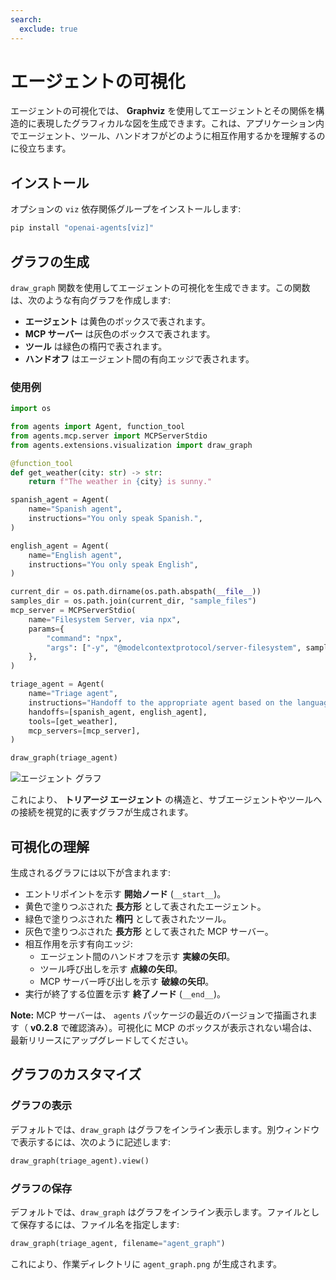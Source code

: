 ```yaml
---
search:
  exclude: true
---
```

# エージェントの可視化

エージェントの可視化では、 **Graphviz** を使用してエージェントとその関係を構造的に表現したグラフィカルな図を生成できます。これは、アプリケーション内でエージェント、ツール、ハンドオフがどのように相互作用するかを理解するのに役立ちます。

## インストール

オプションの `viz` 依存関係グループをインストールします:

```bash
pip install "openai-agents[viz]"
```

## グラフの生成

`draw_graph` 関数を使用してエージェントの可視化を生成できます。この関数は、次のような有向グラフを作成します:

- **エージェント** は黄色のボックスで表されます。
- **MCP サーバー** は灰色のボックスで表されます。
- **ツール** は緑色の楕円で表されます。
- **ハンドオフ** はエージェント間の有向エッジで表されます。

### 使用例

```python
import os

from agents import Agent, function_tool
from agents.mcp.server import MCPServerStdio
from agents.extensions.visualization import draw_graph

@function_tool
def get_weather(city: str) -> str:
    return f"The weather in {city} is sunny."

spanish_agent = Agent(
    name="Spanish agent",
    instructions="You only speak Spanish.",
)

english_agent = Agent(
    name="English agent",
    instructions="You only speak English",
)

current_dir = os.path.dirname(os.path.abspath(__file__))
samples_dir = os.path.join(current_dir, "sample_files")
mcp_server = MCPServerStdio(
    name="Filesystem Server, via npx",
    params={
        "command": "npx",
        "args": ["-y", "@modelcontextprotocol/server-filesystem", samples_dir],
    },
)

triage_agent = Agent(
    name="Triage agent",
    instructions="Handoff to the appropriate agent based on the language of the request.",
    handoffs=[spanish_agent, english_agent],
    tools=[get_weather],
    mcp_servers=[mcp_server],
)

draw_graph(triage_agent)
```

![エージェント グラフ](../assets/images/graph.png)

これにより、 **トリアージ エージェント** の構造と、サブエージェントやツールへの接続を視覚的に表すグラフが生成されます。


## 可視化の理解

生成されるグラフには以下が含まれます:

- エントリポイントを示す **開始ノード** (`__start__`)。
- 黄色で塗りつぶされた **長方形** として表されたエージェント。
- 緑色で塗りつぶされた **楕円** として表されたツール。
- 灰色で塗りつぶされた **長方形** として表された MCP サーバー。
- 相互作用を示す有向エッジ:
  - エージェント間のハンドオフを示す **実線の矢印**。
  - ツール呼び出しを示す **点線の矢印**。
  - MCP サーバー呼び出しを示す **破線の矢印**。
- 実行が終了する位置を示す **終了ノード** (`__end__`)。

**Note:** MCP サーバーは、 `agents` パッケージの最近のバージョンで描画されます（ **v0.2.8** で確認済み）。可視化に MCP のボックスが表示されない場合は、最新リリースにアップグレードしてください。

## グラフのカスタマイズ

### グラフの表示
デフォルトでは、`draw_graph` はグラフをインライン表示します。別ウィンドウで表示するには、次のように記述します:

```python
draw_graph(triage_agent).view()
```

### グラフの保存
デフォルトでは、`draw_graph` はグラフをインライン表示します。ファイルとして保存するには、ファイル名を指定します:

```python
draw_graph(triage_agent, filename="agent_graph")
```

これにより、作業ディレクトリに `agent_graph.png` が生成されます。